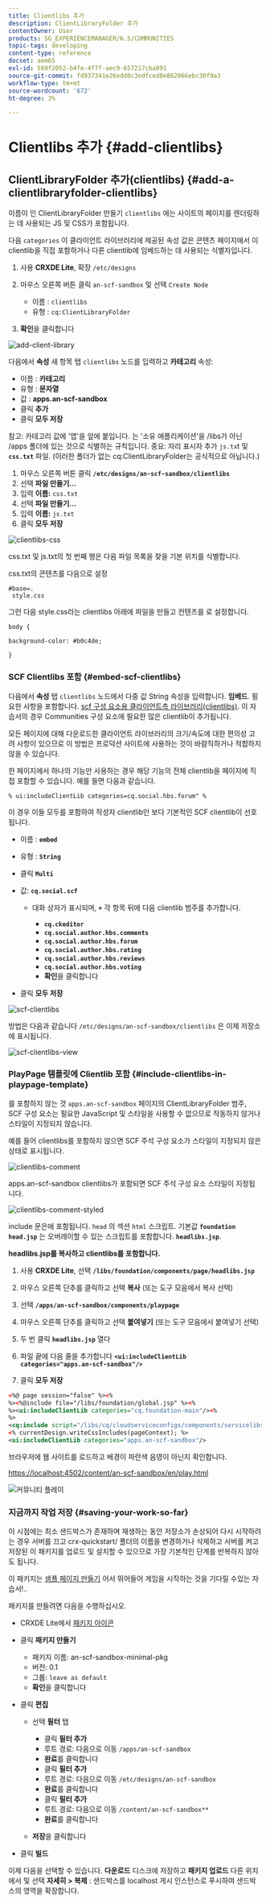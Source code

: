 ```yaml
---
title: Clientlibs 추가
description: ClientLibraryFolder 추가
contentOwner: User
products: SG_EXPERIENCEMANAGER/6.5/COMMUNITIES
topic-tags: developing
content-type: reference
docset: aem65
exl-id: 569f2052-b4fe-4f7f-aec9-657217cba091
source-git-commit: fd937341e26edd0c3edfced8e862066ebc30f9a3
workflow-type: tm+mt
source-wordcount: '672'
ht-degree: 3%

---
```


# Clientlibs 추가 {#add-clientlibs}

## ClientLibraryFolder 추가(clientlibs) {#add-a-clientlibraryfolder-clientlibs}

이름이 인 ClientLibraryFolder 만들기 `clientlibs` 에는 사이트의 페이지를 렌더링하는 데 사용되는 JS 및 CSS가 포함됩니다.

다음 `categories` 이 클라이언트 라이브러리에 제공된 속성 값은 콘텐츠 페이지에서 이 clientlib을 직접 포함하거나 다른 clientlib에 임베드하는 데 사용되는 식별자입니다.

1. 사용 **CRXDE Lite**, 확장 `/etc/designs`

1. 마우스 오른쪽 버튼 클릭 `an-scf-sandbox` 및 선택 `Create Node`

   * 이름 : `clientlibs`
   * 유형 : `cq:ClientLibraryFolder`

1. **확인**&#x200B;을 클릭합니다

![add-client-library](assets/add-client-library.png)

다음에서 **속성** 새 항목 탭 `clientlibs` 노드를 입력하고 **카테고리** 속성:

* 이름 : **카테고리**
* 유형 : **문자열**
* 값 : **apps.an-scf-sandbox**
* 클릭 **추가**
* 클릭 **모두 저장**

참고: 카테고리 값에 &#39;앱&#39;을 앞에 붙입니다. 는 &#39;소유 애플리케이션&#39;을 /libs가 아닌 /apps 폴더에 있는 것으로 식별하는 규칙입니다. 중요: 자리 표시자 추가 `js.tx`t 및 **`css.txt`** 파일. (이러한 폴더가 없는 cq:ClientLibraryFolder는 공식적으로 아닙니다.)

1. 마우스 오른쪽 버튼 클릭 **`/etc/designs/an-scf-sandbox/clientlibs`**
1. 선택 **파일 만들기...**
1. 입력 **이름:** `css.txt`
1. 선택 **파일 만들기...**
1. 입력 **이름:** `js.txt`
1. 클릭 **모두 저장**

![clientlibs-css](assets/clientlibs-css.png)

css.txt 및 js.txt의 첫 번째 행은 다음 파일 목록을 찾을 기본 위치를 식별합니다.

css.txt의 콘텐츠를 다음으로 설정

```
#base=.
 style.css
```

그런 다음 style.css라는 clientlibs 아래에 파일을 만들고 컨텐츠를 로 설정합니다.

`body {`

`background-color: #b0c4de;`

`}`

### SCF Clientlibs 포함 {#embed-scf-clientlibs}

다음에서 **속성** 탭 `clientlibs` 노드에서 다중 값 String 속성을 입력합니다. **임베드**. 필요한 사항을 포함합니다. [scf 구성 요소용 클라이언트측 라이브러리(clientlibs)](/help/communities/client-customize.md#clientlibs-for-scf). 이 자습서의 경우 Communities 구성 요소에 필요한 많은 clientlib이 추가됩니다.

모든 페이지에 대해 다운로드한 클라이언트 라이브러리의 크기/속도에 대한 편의성 고려 사항이 있으므로 이 방법은 프로덕션 사이트에 사용하는 것이 바람직하거나 적합하지 않을 수 있습니다.

한 페이지에서 하나의 기능만 사용하는 경우 해당 기능의 전체 clientlib을 페이지에 직접 포함할 수 있습니다. 예를 들면 다음과 같습니다.

`% ui:includeClientLib categories=cq.social.hbs.forum" %`

이 경우 이들 모두를 포함하여 작성자 clientlib인 보다 기본적인 SCF clientlib이 선호됩니다.

* 이름 : **`embed`**
* 유형 : **`String`**
* 클릭 **`Multi`**
* 값: **`cq.social.scf`**

   * 대화 상자가 표시되며, **`+`** 각 항목 뒤에 다음 clientlib 범주를 추가합니다.

      * **`cq.ckeditor`**
      * **`cq.social.author.hbs.comments`**
      * **`cq.social.author.hbs.forum`**
      * **`cq.social.author.hbs.rating`**
      * **`cq.social.author.hbs.reviews`**
      * **`cq.social.author.hbs.voting`**
      * **확인**&#x200B;을 클릭합니다

* 클릭 **모두 저장**

![scf-clientlibs](assets/scf-clientlibs.png)

방법은 다음과 같습니다 `/etc/designs/an-scf-sandbox/clientlibs` 은 이제 저장소에 표시됩니다.

![scf-clientlibs-view](assets/scf-clientlibs1.png)

### PlayPage 템플릿에 Clientlib 포함 {#include-clientlibs-in-playpage-template}

를 포함하지 않는 것 `apps.an-scf-sandbox` 페이지의 ClientLibraryFolder 범주, SCF 구성 요소는 필요한 JavaScript 및 스타일을 사용할 수 없으므로 작동하지 않거나 스타일이 지정되지 않습니다.

예를 들어 clientlibs를 포함하지 않으면 SCF 주석 구성 요소가 스타일이 지정되지 않은 상태로 표시됩니다.

![clientlibs-comment](assets/clientlibs-comment.png)

apps.an-scf-sandbox clientlibs가 포함되면 SCF 주석 구성 요소 스타일이 지정됩니다.

![clientlibs-comment-styled](assets/clientlibs-comment1.png)

include 문은에 포함됩니다. `head` 의 섹션 `html` 스크립트. 기본값 **`foundation head.jsp`** 는 오버레이할 수 있는 스크립트를 포함합니다. **`headlibs.jsp`**.

**headlibs.jsp를 복사하고 clientlibs를 포함합니다.**

1. 사용 **CRXDE Lite**, 선택 **`/libs/foundation/components/page/headlibs.jsp`**

1. 마우스 오른쪽 단추를 클릭하고 선택 **복사** (또는 도구 모음에서 복사 선택)
1. 선택 **`/apps/an-scf-sandbox/components/playpage`**
1. 마우스 오른쪽 단추를 클릭하고 선택 **붙여넣기** (또는 도구 모음에서 붙여넣기 선택)
1. 두 번 클릭 **`headlibs.jsp`** 열다
1. 파일 끝에 다음 줄을 추가합니다
   **`<ui:includeClientLib categories="apps.an-scf-sandbox"/>`**

1. 클릭 **모두 저장**

```xml
<%@ page session="false" %><%
%><%@include file="/libs/foundation/global.jsp" %><%
%><ui:includeClientLib categories="cq.foundation-main"/><%
%>
<cq:include script="/libs/cq/cloudserviceconfigs/components/servicelibs/servicelibs.jsp"/>
<% currentDesign.writeCssIncludes(pageContext); %>
<ui:includeClientLib categories="apps.an-scf-sandbox"/>
```

브라우저에 웹 사이트를 로드하고 배경이 파란색 음영이 아닌지 확인합니다.

[https://localhost:4502/content/an-scf-sandbox/en/play.html](https://localhost:4502/content/an-scf-sandbox/en/play.html)

![커뮤니티 플레이](assets/community-play.png)

### 지금까지 작업 저장 {#saving-your-work-so-far}

이 시점에는 최소 샌드박스가 존재하며 재생하는 동안 저장소가 손상되어 다시 시작하려는 경우 서버를 끄고 crx-quickstart/ 폴더의 이름을 변경하거나 삭제하고 서버를 켜고 저장된 이 패키지를 업로드 및 설치할 수 있으므로 가장 기본적인 단계를 반복하지 않아도 됩니다.

이 패키지는 [샘플 페이지 만들기](/help/communities/create-sample-page.md) 어서 뛰어들어 게임을 시작하는 것을 기다릴 수있는 자습서!..

패키지를 만들려면 다음을 수행하십시오.

* CRXDE Lite에서 [패키지 아이콘](https://localhost:4502/crx/packmgr/)
* 클릭 **패키지 만들기**

   * 패키지 이름: an-scf-sandbox-minimal-pkg
   * 버전: 0.1
   * 그룹: `leave as default`
   * **확인**&#x200B;을 클릭합니다

* 클릭 **편집**

   * 선택 **필터** 탭

      * 클릭 **필터 추가**
      * 루트 경로: 다음으로 이동 `/apps/an-scf-sandbox`
      * **완료**&#x200B;를 클릭합니다
      * 클릭 **필터 추가**
      * 루트 경로: 다음으로 이동 `/etc/designs/an-scf-sandbox`
      * **완료**&#x200B;를 클릭합니다
      * 클릭 **필터 추가**
      * 루트 경로: 다음으로 이동 `/content/an-scf-sandbox**`
      * **완료**&#x200B;를 클릭합니다

   * **저장**&#x200B;을 클릭합니다

* 클릭 **빌드**

이제 다음을 선택할 수 있습니다. **다운로드** 디스크에 저장하고 **패키지 업로드** 다른 위치에서 및 선택 **자세히 > 복제** : 샌드박스를 localhost 게시 인스턴스로 푸시하여 샌드박스의 영역을 확장합니다.
